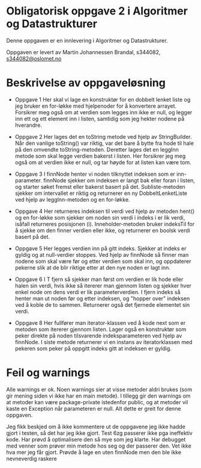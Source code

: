# Obligatorisk oppgave 2 i Algoritmer og Datastrukturer

Denne oppgaven er en innlevering i Algoritmer og Datastrukturer.

Oppgaven er levert av Martin Johannessen Brandal, s344082, s344082@oslomet.no


# Beskrivelse av oppgaveløsning
* Oppgave 1
Her skal vi lage en konstruktør for en dobbelt lenket liste og jeg bruker en for-løkke med hjelpenoder for å konvertere arrayet. Forsikrer meg også om at verdien som legges inn ikke er null, og legger inn ett og ett element inn i listen, samtidig som jeg hekter nodene på hverandre.

* Oppgave 2
Her lages det en toString metode ved hjelp av StringBuilder. Når den vanlige toString() var riktig, var det bare å bytte fra hode til hale på den omvendte toString-metoden.
Deretter lages det en leggInn metode som skal legge verdien bakerst i listen. Her forsikrer jeg meg også om at verdien ikke er null, og tar høyde for at listen kan være tom.

* Oppgave 3
I finnNode henter vi noden tilknyttet indeksen som er inn-parameter. finnNode sjekker om indeksen er langt bak eller foran i listen, og starter søket fremst eller bakerst basert på det.
Subliste-metoden sjekker om intervallet er riktig og returnerer en ny DobbeltLenketListe ved hjelp av leggInn-metoden og en for-løkke.

* Oppgave 4
Her returneres indeksen til verdi ved hjelp av metoden hent() og en for-løkke som sjekker om noden sin verdi i indeks i er lik verdi, isåfall returneres posisjonen (i).
Inneholder-metoden bruker indeksTil for å sjekke om den finner verdien eller ikke, og returnerer en boolsk verdi basert på det.

* Oppgave 5
Her legges verdien inn på gitt indeks. Sjekker at indeks er gyldig og at null-verdier stoppes. 
Ved hjelp av finnNode så finner man nodene som skal være før og etter verdien som skal inn, og oppdaterer pekerne slik at de blir riktige etter at den nye noden er lagt inn.

* Oppgave 6
I T fjern så sjekker man først om verdien er lik hode eller halen sin verdi, hvis ikke så itererer man gjennom listen og sjekker hver enkel node om dens verdi er lik parameterverdien. I fjern indeks så henter man ut noden før og etter indeksen, og "hopper over" indeksen ved å koble de to sammen. Returnerer også det fjernede elementet sin verdi.

* Oppgave 8
Her fullfører man iterator-klassen ved å kode next som er metoden som itererer gjennom listen. Lager også en konstruktør som peker direkte på noden tilsvarende indeksparameteren ved hjelp av finnNode. I siste metode returnerer vi en instans av iteratorklassen med pekeren som peker på oppgitt indeks gitt at indeksen er gyldig.

# Feil og warnings
Alle warnings er ok. Noen warnings sier at visse metoder aldri brukes (som gir mening siden vi ikke har en main metode). I tillegg gir den warnings om at metoder kan være package-private istedenfor public, og at metoder vil kaste en Exception når parameteren er null. Alt dette er greit for denne oppgaven.

Jeg fikk beskjed om å ikke kommentere ut de oppgavene jeg ikke hadde gjort i testen, så det har jeg ikke gjort.
Test 6zg passerer ikke pga ineffektiv kode.
Har prøvd å optimalisere den så mye som jeg klarte. Har debugget med venner som prøver min metode hos seg og der passerer den. Vet ikke hva mer jeg får gjort. Prøvde å lage en uten finnNode men den ble ikke nevneverdig raskere
